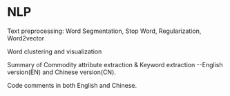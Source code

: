 # NLP

Text preprocessing: Word Segmentation, Stop Word, Regularization, Word2vector

Word clustering and visualization

Summary of Commodity attribute extraction & Keyword extraction --English version(EN) and Chinese version(CN).

Code comments in both English and Chinese.
